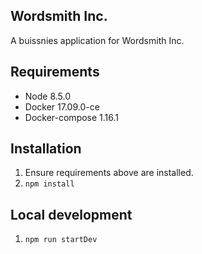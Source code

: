 Wordsmith Inc.
-------------

A buissnies application for Wordsmith Inc. 


## Requirements
 - Node 8.5.0
 - Docker 17.09.0-ce
 - Docker-compose  1.16.1

## Installation
 1. Ensure requirements above are installed.
 2. `npm install`

## Local development
 1. `npm run startDev`
